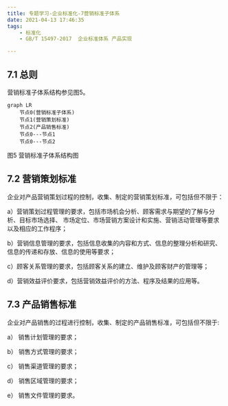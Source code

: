```yaml
---
title: 专题学习-企业标准化-7营销标准子体系
date: 2021-04-13 17:46:35
tags: 
	- 标准化
	- GB/T 15497-2017  企业标准体系 产品实现

---
```


 

##  7.1 总则

营销标准子体系结构参见图5。

```mermaid
graph LR
	节点0(营销标准子体系)
	节点1(营销策划标准)
	节点2(产品销售标准)
	节点0---节点1
	节点0---节点2
```

图5 营销标准子体系结构图

## 7.2 营销策划标准

企业对产品营销策划过程的控制，收集、制定的营销策划标准，可包括但不限于：

a）营销策划过程管理的要求，包括市场机会分析、顾客需求与期望的了解与分析、目标市场选择、 市场定位、市场营销方案设计和实施、营销活动管理等要求以及相应的工作程序；

b）营销信息管理的要求，包括信息收集的内容和方式、信息的整理分析和研究、信息的传递和存放、信息的使用等要求；

c）顾客关系管理的要求，包括顾客关系的建立、维护及顾客财产的管理等；


d）营销效益评价要求，包括营销效益评价的方法、程序及结果的应用等。

## 7.3 产品销售标准

企业对产品销售的过程进行控制，收集、制定的产品销售标准，可包括但不限于:

a）  销售计划管理的要求；

b）  销售方式管理的要求；

c）  销售渠道管理的要求；

d）  销售区域管理的要求；

e）  销售文件管理的要求。